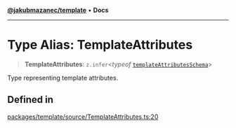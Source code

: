 [**@jakubmazanec/template**](../README.md) • **Docs**

---

# Type Alias: TemplateAttributes

> **TemplateAttributes**: `z.infer`\<_typeof_
> [`templateAttributesSchema`](../variables/templateAttributesSchema.md)\>

Type representing template attributes.

## Defined in

[packages/template/source/TemplateAttributes.ts:20](https://github.com/jakubmazanec/tools/blob/39892a8d22e72fc5aa2b2aedf9320ac8bb26fd5d/packages/template/source/TemplateAttributes.ts#L20)
